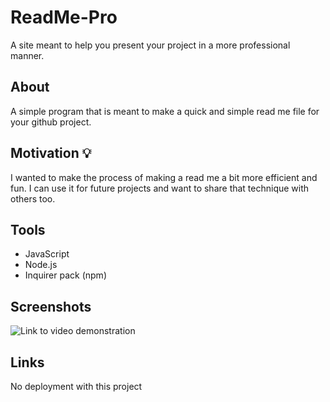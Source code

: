 # ReadMe-Pro
A site meant to help you present your project in a more professional manner. 

## About

A simple program that is meant to make a quick and simple read me file for your github project.


## Motivation 💡

I wanted to make the process of making a read me a bit more efficient and fun. I can use it for future projects and want to share that technique with others too.

## Tools 

- JavaScript
- Node.js 
- Inquirer pack (npm)

## Screenshots 

![Link to video demonstration]()


## Links 

No deployment with this project

